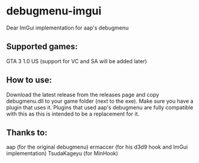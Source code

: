 # debugmenu-imgui
Dear ImGui implementation for aap's debugmenu

## Supported games:
GTA 3 1.0 US (support for VC and SA will be added later)

## How to use:
Download the latest release from the releases page and copy debugmenu.dll to your game folder (next to the exe). Make sure you have a plugin that uses it. 
Plugins that used aap's debugmenu are fully compatible with this as this is intended to be a replacement for it.

## Thanks to:
aap (for the original debugmenu)
ermaccer (for his d3d9 hook and ImGui implementation)
TsudaKageyu (for MinHook)
